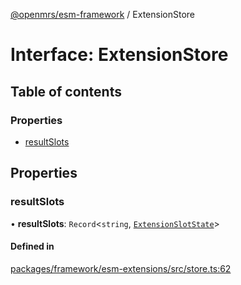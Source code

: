 [@openmrs/esm-framework](../API.md) / ExtensionStore

# Interface: ExtensionStore

## Table of contents

### Properties

- [resultSlots](ExtensionStore.md#resultslots)

## Properties

### resultSlots

• **resultSlots**: `Record`<`string`, [`ExtensionSlotState`](ExtensionSlotState.md)\>

#### Defined in

[packages/framework/esm-extensions/src/store.ts:62](https://github.com/openmrs/openmrs-esm-core/blob/master/packages/framework/esm-extensions/src/store.ts#L62)
